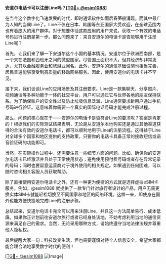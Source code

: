 **安道尔电话卡可以注册Line吗？[[TG💪+ @esim1088](https://t.me/s/esim1088)]**

在当今这个数字化飞速发展的时代，即时通讯软件如雨后春笋般涌现，而其中最广为人知的当属Line了。Line不仅在日本、韩国等东亚国家大受欢迎，在全球范围内也有着庞大的用户群体。对于想要体验这款应用的用户来说，获取一个有效的电话号码进行注册是第一步。那么问题来了：来自安道尔的电话卡是否能够用于注册Line呢？

首先，让我们来了解一下安道尔这个小国的基本情况。安道尔位于欧洲西南部，是一个夹在法国和西班牙之间的微型国家。尽管国土面积不大，但其经济却非常发达，尤其以金融服务业和旅游业闻名。此外，安道尔的通信基础设施也相当完善，居民普遍能够享受到高质量的移动网络服务。因此，使用安道尔的电话卡并不罕见。

接下来，我们谈谈Line的应用场景及其注册要求。Line是一款集聊天、分享照片、视频通话等多种功能于一体的社交平台，用户可以通过它与世界各地的朋友保持联系。为了确保账户的安全性以及防止垃圾信息泛滥，Line通常要求新用户通过手机号码进行验证。这意味着你需要一个真实的国际电话号码才能完成注册过程。

那么，问题的核心就在于——安道尔的电话卡是否符合Line的要求呢？答案是肯定的！根据我们的实际测试结果表明，无论是从安道尔本地购买还是通过其他渠道获得的合法有效的安道尔电话卡，都可以顺利地用于Line的注册流程。这得益于Line对全球多个国家和地区提供的支持政策，只要你的电话卡具备正常的接收短信或语音验证码的功能即可。

当然，在实际操作过程中，还需要注意一些细节方面的问题。比如，确保你的安道尔电话卡已经激活并且处于正常使用状态；避免使用预付费号码或者存在异常记录的号码；同时也要留意运营商对于境外使用的相关规定。如果遇到任何困难，可以随时咨询相关客服人员获取帮助。

除了直接使用安道尔电话卡之外，还有一种更为便捷的方式就是选择虚拟eSIM卡服务。例如，@esim1088 就提供了一款专门针对旅行者设计的产品，用户无需更换实体SIM卡就能轻松切换至不同国家和地区的网络环境。这样一来，即使身在国外也能方便快捷地完成Line的注册步骤。

总结起来，安道尔电话卡完全可以用来注册Line，并且这一方法简单易行、成本低廉。如果你正计划前往安道尔旅行或者已经身处该地，不妨考虑利用当地的通信资源来满足自己的需求。当然，无论采用哪种方式，请始终遵守当地法律法规并尊重他人隐私权。

最后提醒大家一句：科技改变生活，但也需要谨慎对待个人信息安全。希望大家都能合理合法地享受数字时代的便利！

[[TG💪+ @esim1088](https://t.me/s/esim1088) ![Image](https://i.postimg.cc/4NQfJmqS/Snipaste-2025-05-13-00-14-12.png)]